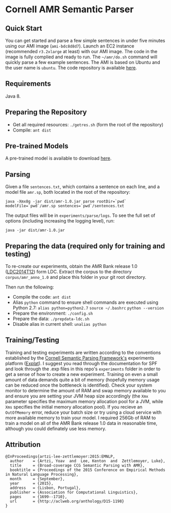 # Cornell AMR Semantic Parser

## Quick Start

You can get started and parse a few simple sentences in under five minutes using our AMI image (`ami-bdc8d8d7`). Launch an EC2 instance (recommended `r3.2xlarge` at least) with our AMI image. The code in the image is fully complied and ready to run. The `~/amr/do.sh` command will quickly parse a few example sentences. The AMI is based on Ubuntu and the user name is `ubuntu`. The code repository is available [here](http://yoavartzi.com/amr).

## Requirements

Java 8.

## Preparing the Repository

- Get all required resources: `./getres.sh` (form the root of the repository)
- Compile: `ant dist`

## Pre-trained Models

A pre-trained model is available to download [here](https://bitbucket.org/yoavartzi/amr-resources/downloads/amr.sp). 

## Parsing

Given a file `sentences.txt`, which contains a sentence on each line, and a model file `amr.sp`, both located in the root of the repository:

```
java -Xmx8g -jar dist/amr-1.0.jar parse rootDir=`pwd` modelFile=`pwd`/amr.sp sentences=`pwd`/sentences.txt
```

The output files will be in `experiments/parse/logs`. To see the full set of options (including increasing the logging level), run:

`java -jar dist/amr-1.0.jar`

## Preparing the data (required only for training and testing)

To re-create our experiments, obtain the AMR Bank release 1.0 ([LDC2014T12](https://catalog.ldc.upenn.edu/LDC2014T12)) form LDC. Extract the corpus to the directory `corpus/amr_anno_1.0` and place this folder in your git root directory. 

Then run the following:

- Compile the code: `ant dist`
- Alias `python` command to ensure shell commands are executed using Python 2.7:
 `alias python=python2.7`
 `source ~/.bashrc`
 `python --version`
- Prepare the environment: `./config.sh`
- Prepare the data: `./prepdata-ldc.sh` 
- Disable alias in current shell:
	`unalias python`

## Training/Testing

Training and testing experiments are written according to the conventions established by the [Cornell Semantic Parsing Framework's](https://github.com/clic-lab/spf) experiments platform ([Explat](https://github.com/clic-lab/spf#running-example-experiments)). I suggest you read through the documentation for SPF and look through the .exp files in this repo's `experiments` folder in order to get a sense of how to create a new experiment. Training on even a small amount of data demands quite a bit of memory (hopefully memory usage can be reduced once the bottleneck is identified). Check your system monitor to determine the amount of RAM and swap memory available to you and ensure you are setting your JVM heap size accordingly (the `Xmx` parameter specifies the maximum memory allocation pool for a JVM, while `Xms` specifies the initial memory allocation pool). If you recieve an `OutOfMemory` error, reduce your batch size or try using a cloud service with more available memory to train your model. I required 256Gb of RAM to train a model on all of the AMR Bank release 1.0 data in reasonable time, although you could definately use less memory. 



## Attribution

```
@InProceedings{artzi-lee-zettlemoyer:2015:EMNLP,
  author    = {Artzi, Yoav  and  Lee, Kenton  and  Zettlemoyer, Luke},
  title     = {Broad-coverage CCG Semantic Parsing with AMR},
  booktitle = {Proceedings of the 2015 Conference on Empirical Methods in Natural Language Processing},
  month     = {September},
  year      = {2015},
  address   = {Lisbon, Portugal},
  publisher = {Association for Computational Linguistics},
  pages     = {1699--1710},
  url       = {http://aclweb.org/anthology/D15-1198}
}
```

